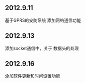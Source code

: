 2012.9.11
-------------------------
基于GPRS的安防系统
添加网络通信功能

2012.9.13
-------------------------
添加socket通信中，关于
数据头的处理

2012.9.16
------------------------
添加软件更新和时间设置功能
